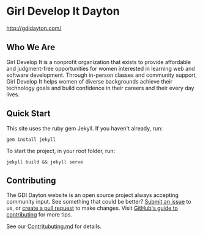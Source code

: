 # Girl Develop It Dayton
http://gdidayton.com/

## Who We Are

Girl Develop It is a nonprofit organization that exists to provide affordable and judgment-free opportunities for women interested in learning web and software development. Through in-person classes and community support, Girl Develop It helps women of diverse backgrounds achieve their technology goals and build confidence in their careers and their every day lives.

## Quick Start

This site uses the ruby gem Jekyll. If you haven't already, run:

`gem install jekyll`

To start the project, in your root folder, run:

`jekyll build && jekyll serve`

## Contributing

The GDI Dayton website is an open source project always accepting community input. See something that could be better? [Submit an issue](https://github.com/gdidayton/gdidayton/issues) to us, or [create a pull request](https://github.com/gdidayton/gdidayton/pulls) to make changes. Visit [GitHub's guide to contributing](https://guides.github.com/activities/contributing-to-open-source/) for more tips.

See our [Contritubuting.md](https://github.com/kcjonesevans/gdidayton.com/blob/gh-pages/CONTRIBUTING.md) for details.
